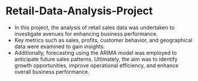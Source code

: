 # Retail-Data-Analysis-Project
- In this project, the analysis of retail sales data was undertaken to investigate avenues for enhancing business performance.
- Key metrics such as sales, profits, customer behavior, and geographical data were examined to gain insights.
- Additionally, forecasting using the ARIMA model was employed to anticipate future sales patterns. Ultimately, the aim was to identify growth opportunities, improve operational efficiency, and enhance overall business performance.
